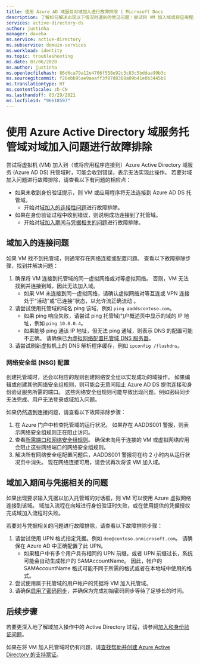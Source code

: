 ```yaml
---
title: 使用 Azure AD 域服务对域加入进行故障排除 | Microsoft Docs
description: 了解如何解决出现以下情况时遇到的常见问题：尝试将 VM 加入域或将应用程序连接到 Azure Active Directory 域服务，而无法连接到托管域或通过其身份验证。
services: active-directory-ds
author: justinha
manager: daveba
ms.service: active-directory
ms.subservice: domain-services
ms.workload: identity
ms.topic: troubleshooting
ms.date: 07/06/2020
ms.author: justinha
ms.openlocfilehash: 86d6ca79a12e4706f558e92c3c83c5bddaa99b3c
ms.sourcegitcommit: f28ebb95ae9aaaff3f87d8388a09b41e0b3445b5
ms.translationtype: HT
ms.contentlocale: zh-CN
ms.lasthandoff: 03/29/2021
ms.locfileid: "96618597"
---
```

# <a name="troubleshoot-domain-join-problems-with-an-azure-active-directory-domain-services-managed-domain"></a>使用 Azure Active Directory 域服务托管域对域加入问题进行故障排除

尝试将虚拟机 (VM) 加入到（或将应用程序连接到）Azure Active Directory 域服务 (Azure AD DS) 托管域时，可能会收到错误，表示无法实现此操作。 若要对域加入问题进行故障排除，请查看以下有问题的相应点：

* 如果未收到身份验证提示，则 VM 或应用程序将无法连接到 Azure AD DS 托管域。
    * 开始对[域加入的连接性问题](#connectivity-issues-for-domain-join)进行故障排除。
* 如果在身份验证过程中收到错误，则说明成功连接到了托管域。
    * 开始对[域加入期间与凭据相关的问题](#credentials-related-issues-during-domain-join)进行故障排除。

## <a name="connectivity-issues-for-domain-join"></a>域加入的连接问题

如果 VM 找不到托管域，则通常存在网络连接或配置问题。 查看以下故障排除步骤，找到并解决问题：

1. 确保将 VM 连接到托管域的同一虚拟网络或对等虚拟网络。 否则，VM 无法找到并连接到域，因此无法加入域。
    * 如果 VM 未连接到同一虚拟网络，请确认虚拟网络对等互连或 VPN 连接处于“活动”或“已连接”状态，以允许流正确流动 。
1. 请尝试使用托管域的域名 ping 该域，例如 `ping aaddscontoso.com`。
    * 如果 ping 响应失败，请尝试 ping 托管域门户概述页中显示的域的 IP 地址，例如 `ping 10.0.0.4`。
    * 如果能够 ping 通该 IP 地址，但无法 ping 通域，则表示 DNS 的配置可能不正确。 请确保已[为虚拟网络配置托管域 DNS 服务器][configure-dns]。
1. 请尝试刷新虚拟机上的 DNS 解析程序缓存，例如 `ipconfig /flushdns`。

### <a name="network-security-group-nsg-configuration"></a>网络安全组 (NSG) 配置

创建托管域时，还会以相应的规则创建网络安全组以实现成功的域操作。 如果编辑或创建其他网络安全组规则，则可能会无意间阻止 Azure AD DS 提供连接和身份验证服务所需的端口。 这些网络安全组规则可能导致出现问题，例如密码同步无法完成、用户无法登录或域加入问题。

如果仍然遇到连接问题，请查看以下故障排除步骤：

1. 在 Azure 门户中检查托管域的运行状况。 如果存在 AADDS001 警报，则表示网络安全组规则正在阻止访问。
1. 查看[所需端口和网络安全组规则][network-ports]。 确保未向用于连接的 VM 或虚拟网络应用会阻止这些网络端口的网络安全组规则。
1. 解决所有网络安全组配置问题后，AADDS001 警报将在约 2 小时内从运行状况页中消失。 现在网络连接可用，请尝试再次将该 VM 加入域。

## <a name="credentials-related-issues-during-domain-join"></a>域加入期间与凭据相关的问题

如果出现要求输入凭据以加入托管域的对话框，则 VM 可以使用 Azure 虚拟网络连接到该域。 域加入流程在向域进行身份验证时失败，或在使用提供的凭据授权完成域加入流程时失败。

若要对与凭据相关的问题进行故障排除，请查看以下故障排除步骤：

1. 请尝试使用 UPN 格式指定凭据。例如 `dee@contoso.onmicrosoft.com`。 请确保在 Azure AD 中正确配置了此 UPN。
    * 如果租户中有多个用户具有相同的 UPN 前缀，或者 UPN 前缀过长，系统可能会自动生成帐户的 SAMAccountName。 因此，帐户的 SAMAccountName 格式可能不同于所需的格式或者在本地域中使用的格式。
1. 尝试使用属于托管域的用户帐户的凭据将 VM 加入托管域。
1. 请确保[启用了密码同步][enable-password-sync]，并确保为完成初始密码同步等待了足够长的时间。

## <a name="next-steps"></a>后续步骤

若要更深入地了解域加入操作中的 Active Directory 过程，请参阅[加入和身份验证问题][join-authentication-issues]。

如果在将 VM 加入托管域时仍有问题，请[查找帮助并创建 Azure Active Directory 的支持票证][azure-ad-support]。

<!-- INTERNAL LINKS -->
[enable-password-sync]: tutorial-create-instance.md#enable-user-accounts-for-azure-ad-ds
[network-ports]: network-considerations.md#network-security-groups-and-required-ports
[azure-ad-support]: ../active-directory/fundamentals/active-directory-troubleshooting-support-howto.md
[configure-dns]: tutorial-create-instance.md#update-dns-settings-for-the-azure-virtual-network

<!-- EXTERNAL LINKS -->
[join-authentication-issues]: /previous-versions/windows/it-pro/windows-2000-server/cc961817(v=technet.10)
